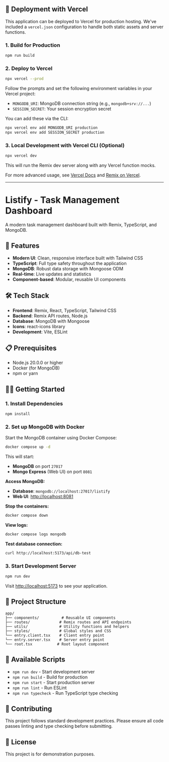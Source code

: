 ## 🚀 Deployment with Vercel

This application can be deployed to Vercel for production hosting. We've included a `vercel.json` configuration to handle both static assets and server functions.

### 1. Build for Production

```bash
npm run build
```

### 2. Deploy to Vercel

```bash
npx vercel --prod
```

Follow the prompts and set the following environment variables in your Vercel project:

- `MONGODB_URI`: MongoDB connection string (e.g., `mongodb+srv://...`)
- `SESSION_SECRET`: Your session encryption secret

You can add these via the CLI:

```bash
npx vercel env add MONGODB_URI production
npx vercel env add SESSION_SECRET production
```

### 3. Local Development with Vercel CLI (Optional)

```bash
npx vercel dev
```

This will run the Remix dev server along with any Vercel function mocks.

For more advanced usage, see [Vercel Docs](https://vercel.com/docs) and [Remix on Vercel](https://remix.run/docs/en/v2/guides/deployment/vercel).

---

# Listify - Task Management Dashboard

A modern task management dashboard built with Remix, TypeScript, and MongoDB.

## 🚀 Features

- **Modern UI**: Clean, responsive interface built with Tailwind CSS
- **TypeScript**: Full type safety throughout the application
- **MongoDB**: Robust data storage with Mongoose ODM
- **Real-time**: Live updates and statistics
- **Component-based**: Modular, reusable UI components

## 🛠️ Tech Stack

- **Frontend**: Remix, React, TypeScript, Tailwind CSS
- **Backend**: Remix API routes, Node.js
- **Database**: MongoDB with Mongoose
- **Icons**: react-icons library
- **Development**: Vite, ESLint

## 📋 Prerequisites

- Node.js 20.0.0 or higher
- Docker (for MongoDB)
- npm or yarn

## 🏃‍♂️ Getting Started

### 1. Install Dependencies

```bash
npm install
```

### 2. Set up MongoDB with Docker

Start the MongoDB container using Docker Compose:

```bash
docker compose up -d
```

This will start:
- **MongoDB** on port `27017` 
- **Mongo Express** (Web UI) on port `8081`

**Access MongoDB:**
- **Database**: `mongodb://localhost:27017/listify`
- **Web UI**: [http://localhost:8081](http://localhost:8081)

**Stop the containers:**
```bash
docker compose down
```

**View logs:**
```bash
docker compose logs mongodb
```

**Test database connection:**
```bash
curl http://localhost:5173/api/db-test
```

### 3. Start Development Server

```bash
npm run dev
```

Visit [http://localhost:5173](http://localhost:5173) to see your application.

## 📁 Project Structure

```
app/
├── components/          # Reusable UI components
├── routes/             # Remix routes and API endpoints
├── utils/              # Utility functions and helpers
├── styles/             # Global styles and CSS
└── entry.client.tsx    # Client entry point
└── entry.server.tsx    # Server entry point
└── root.tsx           # Root layout component
```

## 🧪 Available Scripts

- `npm run dev` - Start development server
- `npm run build` - Build for production
- `npm run start` - Start production server
- `npm run lint` - Run ESLint
- `npm run typecheck` - Run TypeScript type checking

## 🤝 Contributing

This project follows standard development practices. Please ensure all code passes linting and type checking before submitting.

## 📄 License

This project is for demonstration purposes.
